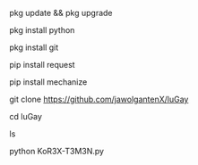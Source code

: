pkg update && pkg upgrade

pkg install python

pkg install git

pip install request

pip install mechanize

git clone https://github.com/jawolgantenX/luGay

cd luGay

ls

python KoR3X-T3M3N.py
